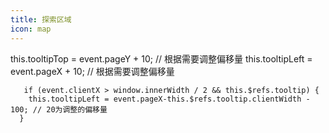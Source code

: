 ```yaml
---
title: 探索区域
icon: map
---
```



this.tooltipTop = event.pageY + 10; // 根据需要调整偏移量
      this.tooltipLeft = event.pageX + 10; // 根据需要调整偏移量


       if (event.clientX > window.innerWidth / 2 && this.$refs.tooltip) {
        this.tooltipLeft = event.pageX-this.$refs.tooltip.clientWidth - 100; // 20为调整的偏移量
      }